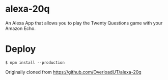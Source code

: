 # alexa-20q
An Alexa App that allows you to play the Twenty Questions game with your Amazon Echo.


# Deploy
`
$ npm install --production
`



Originally cloned from https://github.com/OverloadUT/alexa-20q
